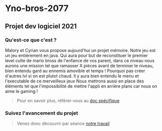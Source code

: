 # Yno-bros-2077

## Projet dev logiciel 2021

### Qu'est-ce que c'est ?

Malory et Cyrian vous propose aujourd'hui un projet mémoire.
Notre jeu est un jeu entièrement en java.
Qui aura pour but de reconstituer le premier level culte de mario bross de l'enfance de vos parent, dans ce niveau nous aurons une mission tel que ramasser X pièces avant de terminer le niveau, bien entendu gard au ennemis amovible et temps !
Pourquoi pas créer d'autres lvl si on est plutot chaud.
Il y aura bien entendu le menu et l'executable de ce merveilleux jeux
Nous mettrons aussi en place des éléments tel que l'impossibilité de mettre l'appli en arrière plans car nous on aime le gaming !

> Pour en savoir plus, référer-vous au [doc spécifique](./livrable/starter-livrable-malory-cyrian.pdf)

### Suivez l'avancement du projet 

> Venez donc découvrir par séance [notre travail](./livrable/README.md)
